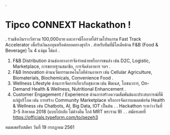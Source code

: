 .
# Tipco CONNEXT Hackathon !
.
ร่วมชิงเงินรางวัลรวม 100,000บาท และอาจมีโอกาสได้ร่วมโปรแกรม Fast Track Accelerator เพื่อรับเงินลงทุนหรือต่อยอดทางธุรกิจ
.
สำหรับทีมที่มีไอเดียด้าน F&B (Food & Beverage) ใน 4 แง่มุม ได้แก่
.
1. F&B Distribution
ด้านช่องทางการจัดจำหน่ายหรือการขนส่ง เช่น D2C, Logistic, Marketplace, การขยายฐานสมาชิก, การจัดส่งอาหาร ฯลฯ
.
2. F&B Innovation
ด้านนวัตกรรมเทคโนโลยีด้านอาหาร เช่น Cellular Agriculture, Biomaterials, Biochemicals, Convenience Food
.
3. Wellness Lifestyle
ด้านการจัดการเกี่ยวกับสุขภาพ เช่น ฟิตเนส, โภชนาการ, On-Demand Health & 
Wellness, Nutritional Enhancement
.
4. Customer Engagement / Experience
ด้านการสร้างความสัมพันธ์และประสบการณ์ที่ดีแก่ผู้บริโภค เช่น การสร้าง Community Marketplace หรือการจัดการแพลตฟอร์ม Health & Wellness เช่น Chatbots, AI, Big Data, IOT เป็นต้น
.
.
Hackathon ระหว่างวันที่ 3-5 สิงหาคม 2018 (แบบไปกลับ ไม่ค้างคืน ใกล้ MRT พระราม 9)
.
.
สมัครเลยที่ https://officials.typeform.com/to/pezeh3

หมดเขตรับสมัคร วันที่ 19 กรกฎาคม 2561
